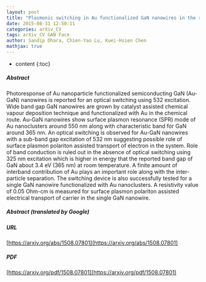 ```yaml
---
layout: post
title: "Plasmonic switching in Au functionalized GaN nanowires in the realm of surface plasmon polatriton propagation: A single nanowire switching device"
date: 2015-08-31 12:50:11
categories: arXiv_CV
tags: arXiv_CV GAN Face
author: Sandip Dhara, Chien-Yao Lu, Kuei-Hsien Chen
mathjax: true
---
```


* content
{:toc}

##### Abstract
Photoresponse of Au nanoparticle functionalized semiconducting GaN (Au-GaN) nanowires is reported for an optical switching using 532 excitation. Wide band gap GaN nanowires are grown by catalyst assisted chemical vapour deposition technique and functionalized with Au in the chemical route. Au-GaN nanowires show surface plasmon resonance (SPR) mode of Au nanoclusters around 550 nm along with characteristic band for GaN around 365 nm. An optical switching is observed for Au-GaN nanowires with a sub-band gap excitation of 532 nm suggesting possible role of surface plasmon polariton assisted transport of electron in the system. Role of band conduction is ruled out in the absence of optical switching using 325 nm excitation which is higher in energy that the reported band gap of GaN about 3.4 eV (365 nm) at room temperature. A finite amount of interband contribution of Au plays an important role along with the inter-particle separation. The switching device is also successfully tested for a single GaN nanowire functionalized with Au nanoclusters. A resistivity value of 0.05 Ohm-cm is measured for surface plasmon polariton assisted electrical transport of carrier in the single GaN nanowire.

##### Abstract (translated by Google)


##### URL
[https://arxiv.org/abs/1508.07801](https://arxiv.org/abs/1508.07801)

##### PDF
[https://arxiv.org/pdf/1508.07801](https://arxiv.org/pdf/1508.07801)

